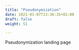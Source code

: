 ```yaml
---
title: "Pseudonymization"
date: 2021-01-07T13:36:35+01:00
draft: false
weight: 51

---
```


Pseudonymization landing page